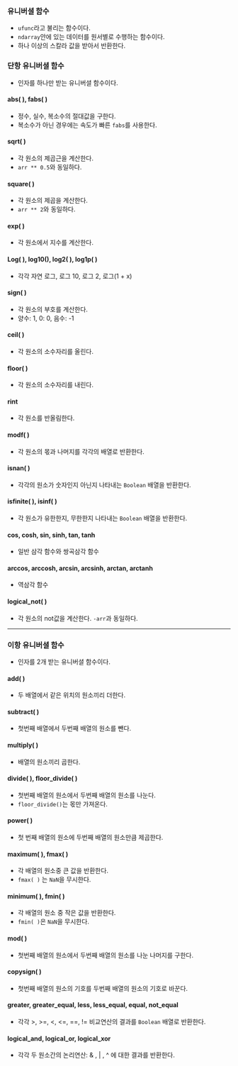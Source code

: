 ### 유니버셜 함수
- `ufunc`라고 불리는 함수이다.
- `ndarray`안에 있는 데이터를 원서별로 수행하는 함수이다.
- 하나 이상의 스칼라 값을 받아서 반환한다.

### 단항 유니버셜 함수
- 인자를 하나만 받는 유니버셜 함수이다.
#### **abs( )**, **fabs( )**
- 정수, 실수, 복소수의 절대값을 구한다.
- 복소수가 아닌 경우에는 속도가 빠른 `fabs`를 사용한다. 
#### **sqrt( )**
- 각 원소의 제곱근을 계산한다.
- `arr ** 0.5`와 동일하다.
#### **square( )**
- 각 원소의 제곱을 계산한다.
- `arr ** 2`와 동일하다.
#### **exp( )**
- 각 원소에서 지수를 계산한다.
#### **Log( ), log10(), log2( ), log1p( )**
- 각각 자연 로그, 로그 10, 로그 2, 로그(1 + x)
#### **sign( )**
- 각 원소의 부호를 계산한다.
- 양수: 1, 0: 0, 음수: -1
#### **ceil( )**
- 각 원소의 소수자리를 올린다.
#### **floor( )** 
- 각 원소의 소수자리를 내린다.
#### **rint**
- 각 원소를 반올림한다.
#### **modf( )**
- 각 원소의 몫과 나머지를 각각의 배열로 반환한다.
#### **isnan( )**
- 각각의 원소가 숫자인지 아닌지 나타내는 `Boolean` 배열을 반환한다.
#### **isfinite( ), isinf( )**
- 각 원소가 유한한지, 무한한지 나타내는 `Boolean` 배열을 반환한다.
#### **cos, cosh, sin, sinh, tan, tanh**
- 일반 삼각 함수와 쌍곡삼각 함수
#### **arccos, arccosh, arcsin, arcsinh, arctan, arctanh**
- 역삼각 함수
#### **logical_not( )**
  - 각 원소의 not값을 계산한다. `-arr`과 동일하다.

---

### 이항 유니버셜 함수
- 인자를 2개 받는 유니버셜 함수이다.
#### **add( )**
- 두 배열에서 같은 위치의 원소끼리 더한다.
#### **subtract( )**
- 첫번째 배열에서 두번째 배열의 원소를 뺀다.
#### **multiply( )**
- 배열의 원소끼리 곱한다.
#### **divide( ), floor_divide( )**
- 첫번째 배열의 원소에서 두번째 배열의 원소를 나눈다.
- `floor_divide()`는 몫만 가져온다.
#### **power( )**
- 첫 번째 배열의 원소에 두번째 배열의 원소만큼 제곱한다.
#### **maximum( ), fmax( )**
- 각 배열의 원소중 큰 값을 반환한다.
- `fmax( )` 는 `NaN`을 무시한다.
#### **minimum( ), fmin( )**
- 각 배열의 원소 중 작은 값을 반환한다.
- `fmin( )`은 `NaN`을 무시한다.
#### **mod( )**
- 첫번째 배열의 원소에서 두번째 배열의 원소를 나눈 나머지를 구한다.
#### **copysign( )**
- 첫번째 배열의 원소의 기호를 두번째 배열의 원소의 기호로 바꾼다.
#### **greater, greater_equal, less, less_equal, equal, not_equal**
- 각각 >, >=, <, <=, ==, != 비교연산의 결과를 `Boolean` 배열로 반환한다.
#### **logical_and, logical_or, logical_xor**
- 각각 두 원소간의 논리연산:  & , | , ^ 에 대한 결과를 반환한다.